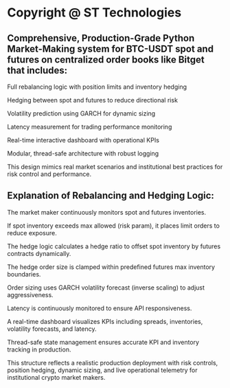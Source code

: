 # Copyright @ ST Technologies

## Comprehensive, Production-Grade Python Market-Making system for BTC-USDT spot and futures on centralized order books like Bitget that includes:

Full rebalancing logic with position limits and inventory hedging

Hedging between spot and futures to reduce directional risk

Volatility prediction using GARCH for dynamic sizing

Latency measurement for trading performance monitoring

Real-time interactive dashboard with operational KPIs

Modular, thread-safe architecture with robust logging

This design mimics real market scenarios and institutional best practices for risk control and performance.

## Explanation of Rebalancing and Hedging Logic:

The market maker continuously monitors spot and futures inventories.

If spot inventory exceeds max allowed (risk param), it places limit orders to reduce exposure.

The hedge logic calculates a hedge ratio to offset spot inventory by futures contracts dynamically.

The hedge order size is clamped within predefined futures max inventory boundaries.

Order sizing uses GARCH volatility forecast (inverse scaling) to adjust aggressiveness.

Latency is continuously monitored to ensure API responsiveness.

A real-time dashboard visualizes KPIs including spreads, inventories, volatility forecasts, and latency.

Thread-safe state management ensures accurate KPI and inventory tracking in production.

This structure reflects a realistic production deployment with risk controls, position hedging, dynamic sizing, and live operational telemetry for institutional crypto market makers.

